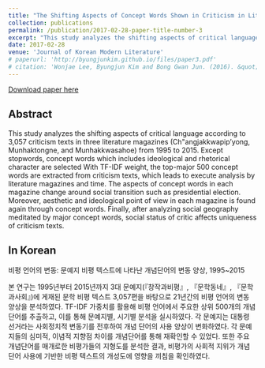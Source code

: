 ```yaml
---
title: "The Shifting Aspects of Concept Words Shown in Criticism in Literature Magazines, 1995～2015"
collection: publications
permalink: /publication/2017-02-28-paper-title-number-3
excerpt: "This study analyzes the shifting aspects of critical language according to 3,057 criticism texts in three literature magazines (Ch"angjakkwapip’yong, Munhaktongne, and Munhakkwasahoe) from 1995 to 2015"
date: 2017-02-28
venue: 'Journal of Korean Modern Literature'
# paperurl: 'http://byungjunkim.github.io/files/paper3.pdf'
# citation: 'Wonjae Lee, Byungjun Kim and Bong Gwan Jun. (2016). &quot;The Shifting Aspects of Concept Words Shown in Criticism in Literature Magazines, 1995～2015.&quot; <i>Journal of Korean Modern Literature</i>. 48.'
---
```

[Download paper here](http://byungjunkim.github.io/files/paper3.pdf)

## Abstract
This study analyzes the shifting aspects of critical language according to 3,057 criticism texts in three literature magazines (Ch"angjakkwapip’yong, Munhaktongne, and Munhakkwasahoe) from 1995 to 2015. Except stopwords, concept words which includes ideological and rhetorical character are selected With TF-IDF weight, the top-major 500 concept words are extracted from criticism texts, which leads to execute analysis by literature magazines and time. The aspects of concept words in each magazine change around social transition such as presidential election. Moreover, aesthetic and ideological point of view in each magazine is found again through concept words. Finally, after analyzing social geography meditated by major concept words, social status of critic affects uniqueness of criticism texts.

## In Korean
비평 언어의 변동: 문예지 비평 텍스트에 나타난 개념단어의 변동 양상, 1995~2015

본 연구는 1995년부터 2015년까지 3대 문예지(『창작과비평』, 『문학동네』, 『문학과사회』)에 게재된 문학 비평 텍스트 3,057편을 바탕으로 21년간의 비평 언어의 변동 양상을 분석하였다. TF-IDF 가중치를 활용해 비평 언어에서 주요한 상위 500개의 개념단어를 추출하고, 이를 통해 문예지별, 시기별 분석을 실시하였다. 각 문예지는 대통령 선거라는 사회정치적 변동기를 전후하여 개념 단어의 사용 양상이 변화하였다. 각 문예지들의 심미적, 이념적 지향점 차이를 개념단어를 통해 재확인할 수 있었다. 또한 주요 개념단어를 매개로한 비평가들의 지형도를 분석한 결과, 비평가의 사회적 지위가 개념 단어 사용에 기반한 비평 텍스트의 개성도에 영향을 끼침을 확인하였다.